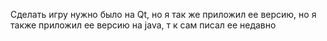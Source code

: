 Сделать игру нужно было на Qt, но я так же приложил ее версию, но я также приложил ее версию на java, т к сам писал ее недавно
